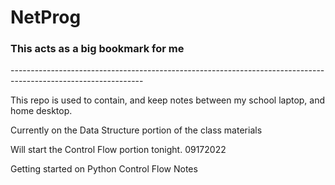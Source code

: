 # NetProg
<h3>This acts as a big bookmark for me </h3>
---------------------------------------------------------------------------------------------------------------

This repo is used to contain, and keep notes between my school laptop, and home desktop. 

Currently on the Data Structure portion of the class materials

Will start the Control Flow portion tonight. 09172022

Getting started on Python Control Flow Notes
